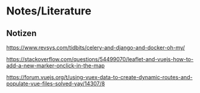# Notes/Literature


## Notizen

https://www.revsys.com/tidbits/celery-and-django-and-docker-oh-my/

https://stackoverflow.com/questions/54499070/leaflet-and-vuejs-how-to-add-a-new-marker-onclick-in-the-map

https://forum.vuejs.org/t/using-vuex-data-to-create-dynamic-routes-and-populate-vue-files-solved-yay/14307/8

